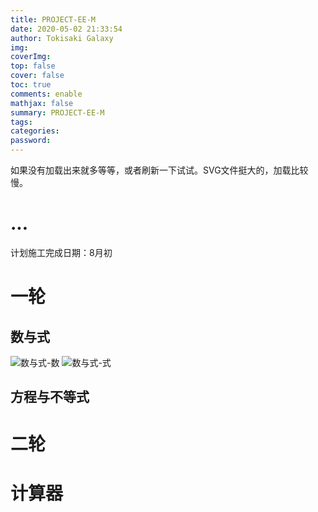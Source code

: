 ```yaml
---
title: PROJECT-EE-M
date: 2020-05-02 21:33:54
author: Tokisaki Galaxy
img: 
coverImg: 
top: false
cover: false
toc: true
comments: enable
mathjax: false
summary: PROJECT-EE-M
tags: 
categories: 
password: 
---
```


如果没有加载出来就多等等，或者刷新一下试试。SVG文件挺大的，加载比较慢。

# ...

计划施工完成日期：8月初

# 一轮

## 数与式

![数与式-数](https://tokisakigalaxy.xyz/blog/project-mee-m/数与式-数.svg)
![数与式-式](https://tokisakigalaxy.xyz/blog/project-mee-m/数与式-式.svg)

## 方程与不等式

# 二轮

# 计算器

<script src="https://www.geogebra.org/apps/deployggb.js"></script>
<div id="ggb-element"></div> 
<script>  
    var ggbApp = new GGBApplet({"appName": "graphing", "width": 800, "height": 600, "showToolBar": true, "showAlgebraInput": true, "showMenuBar": true }, true);
    window.addEventListener("load", function() { 
        ggbApp.inject('ggb-element');
    });
</script>
